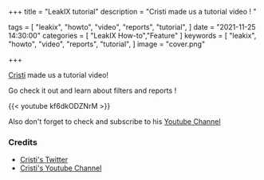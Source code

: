 +++
title = "LeakIX tutorial"
description = "Cristi made us a tutorial video ! "

tags = [
"leakix",
"howto",
"video",
"reports",
"tutorial",
]
date = "2021-11-25 14:30:00"
categories = [
"LeakIX How-to","Feature"
]
keywords = [
"leakix",
"howto",
"video",
"reports",
"tutorial",
]
image = "cover.png"

+++

[Cristi](https://twitter.com/cristiVlad25) made us a tutorial video!

Go check it out and learn about filters and reports !

{{< youtube kf6dkODZNrM >}}

<!--more-->

Also don't forget to check and subscribe to his [Youtube Channel](https://www.youtube.com/channel/UCXXXoi68Hv6caNLWfw7j8MQ)

### Credits

- [Cristi's Twitter](https://twitter.com/CristiVlad25)
- [Cristi's Youtube Channel](https://www.youtube.com/channel/UCXXXoi68Hv6caNLWfw7j8MQ)

